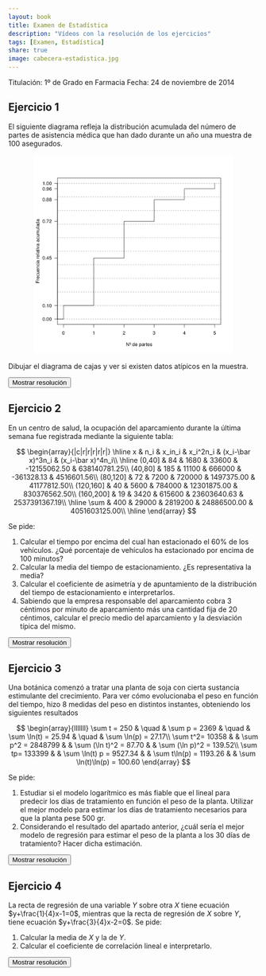 ```yaml
---
layout: book
title: Examen de Estadística
description: "Vídeos con la resolución de los ejercicios"
tags: [Examen, Estadística]
share: true
image: cabecera-estadistica.jpg
---
```


Titulación: 1º de Grado en Farmacia
Fecha: 24 de noviembre de 2014 

## Ejercicio 1
El siguiente diagrama refleja la distribución acumulada del número de partes de asistencia médica que han dado durante un año una muestra de 100 asegurados.

<p style="text-align:center;">
<img src="img/poligono.png" width="400" alt="Polígono de frecuencias relativas acumuladas"/>
</p>

Dibujar el diagrama de cajas y ver si existen datos atípicos en la muestra.

<div><button class="answer">Mostrar resolución</button></div>

<p id="respuesta" style="display: none">
<iframe width="640" height="360" src="//www.youtube.com/embed/-de4qdVapDY" frameborder="0" allowfullscreen></iframe>
</p>

## Ejercicio 2
En un centro de salud, la ocupación del aparcamiento durante la última semana fue registrada mediante la siguiente tabla:

$$
\begin{array}{|c|r|r|r|r|r|}
\hline
x & n_i & x_in_i & x_i^2n_i & (x_i-\bar x)^3n_i & (x_i-\bar x)^4n_i\\
\hline
(0,40] & 84 & 1680 & 33600 & -12155062.50 & 638140781.25\\
(40,80] & 185 & 11100 & 666000 & -361328.13 & 4516601.56\\
(80,120] & 72 & 7200 & 720000 & 1497375.00 & 41177812.50\\
(120,160] & 40 & 5600 & 784000 & 12301875.00 & 830376562.50\\
(160,200] & 19 & 3420 & 615600 & 23603640.63 & 2537391367.19\\
\hline
\sum & 400 & 29000 & 2819200 & 24886500.00 & 4051603125.00\\
\hline
\end{array}
$$

Se pide:

1. Calcular el tiempo por encima del cual han estacionado el 60\% de los vehículos. ¿Qué porcentaje de vehículos ha estacionado por encima de 100 minutos?
2. Calcular la media del tiempo de estacionamiento. ¿Es representativa la media?
3. Calcular el coeficiente de asimetría y de apuntamiento de la distribución del tiempo de estacionamiento e interpretarlos.
4. Sabiendo que la empresa responsable del aparcamiento cobra 3 céntimos por minuto de aparcamiento más una cantidad fija de 20 céntimos, calcular el precio medio del aparcamiento y la desviación típica del mismo.

<div><button class="answer">Mostrar resolución</button></div>

<p id="respuesta" style="display: none">
<iframe width="640" height="360" src="//www.youtube.com/embed/8XcjtIqB83U" frameborder="0" allowfullscreen></iframe>
</p>

## Ejercicio 3
Una botánica comenzó a tratar una planta de soja con cierta sustancia estimulante del crecimiento. Para ver cómo evolucionaba el peso en función del tiempo, hizo 8 medidas del peso en distintos instantes, obteniendo los siguientes resultados

$$
\begin{array}{lllllll}
\sum t = 250 & \quad & \sum p = 2369 & \quad & \sum \ln(t) = 25.94 & \quad & \sum \ln(p) = 27.17\\
\sum t^2= 10358 & & \sum p^2 = 2848799 & & \sum (\ln t)^2 = 87.70 & & \sum (\ln p)^2 = 139.52\\
\sum tp= 133399 & & \sum \ln(t) p = 9527.34 & & \sum t\ln(p) = 1193.26 & & \sum \ln(t)\ln(p) = 100.60
\end{array}
$$ 

Se pide:

1. Estudiar si el modelo logarítmico es más fiable que el lineal para predecir los días de tratamiento en función el peso de la planta. Utilizar el mejor modelo para estimar los días de tratamiento necesarios para que la planta pese 500 gr.
2. Considerando el resultado del apartado anterior, ¿cuál sería el mejor modelo de regresión para estimar el peso de la planta a los 30 días de tratamiento? Hacer dicha estimación.

<div><button class="answer">Mostrar resolución</button></div>

<p id="respuesta" style="display: none">
<iframe width="640" height="360" src="//www.youtube.com/embed/T4hu8kOIF28" frameborder="0" allowfullscreen></iframe>
</p>

## Ejercicio 4
La recta de regresión de una variable $Y$ sobre otra $X$ tiene ecuación $y+\frac{1}{4}x-1=0$, mientras que la recta de regresión de $X$ sobre $Y$, tiene ecuación $y+\frac{3}{4}x-2=0$. Se pide:

1. Calcular la media de $X$ y la de $Y$.
2. Calcular el coeficiente de correlación lineal e interpretarlo.

<div><button class="answer">Mostrar resolución</button></div>

<p id="respuesta" style="display: none">
<iframe width="640" height="360" src="//www.youtube.com/embed/z-CxzqBf9t4" frameborder="0" allowfullscreen></iframe>
</p>
